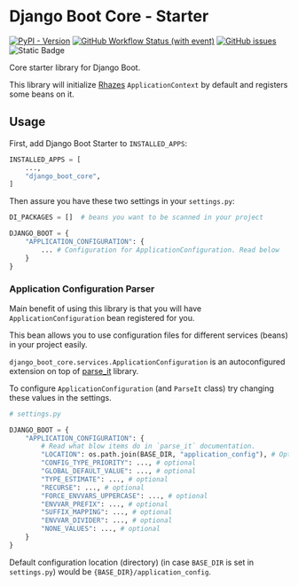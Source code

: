 # Django Boot Core - Starter

[![PyPI - Version](https://img.shields.io/pypi/v/django-boot-core-starter?style=flat-square)](https://pypi.org/project/django-boot-core-starter)
[![GitHub Workflow Status (with event)](https://img.shields.io/github/actions/workflow/status/django-boot/django-boot-core-starter/project-code-standards.yml?style=flat-square)](https://github.com/django-boot/django-boot-core-starter/actions/workflows/project-code-standards.yml)
[![GitHub issues](https://img.shields.io/github/issues/django-boot/django-boot-core-starter?style=flat-square)](https://github.com/django-boot/django-boot-core-starter/issues)
![Static Badge](https://img.shields.io/badge/Status-Under%20Development-yellow?style=flat-square&cacheSeconds=120)


Core starter library for Django Boot.

This library will initialize [Rhazes](https://github.com/django-boot/Rhazes) `ApplicationContext` by default and registers some beans on it.


## Usage

First, add Django Boot Starter to `INSTALLED_APPS`:


```python
INSTALLED_APPS = [
    ...,
    "django_boot_core",
]
```

Then assure you have these two settings in your `settings.py`:

```python
DI_PACKAGES = []  # beans you want to be scanned in your project

DJANGO_BOOT = {
    "APPLICATION_CONFIGURATION": {
        ... # Configuration for ApplicationConfiguration. Read below
    }
}
```

### Application Configuration Parser

Main benefit of using this library is that you will have `ApplicationConfiguration` bean registered for you.

This bean allows you to use configuration files for different services (beans) in your project easily.

`django_boot_core.services.ApplicationConfiguration` is an autoconfigured extension on top of [parse_it](https://github.com/naorlivne/parse_it) library.

To configure `ApplicationConfiguration` (and `ParseIt` class) try changing these values in the settings.

```python
# settings.py

DJANGO_BOOT = {
    "APPLICATION_CONFIGURATION": {
        # Read what blow items do in `parse_it` documentation.
        "LOCATION": os.path.join(BASE_DIR, "application_config"), # Optional, Location to read configuration files from
        "CONFIG_TYPE_PRIORITY": ..., # optional
        "GLOBAL_DEFAULT_VALUE": ..., # optional
        "TYPE_ESTIMATE": ..., # optional
        "RECURSE": ..., # optional
        "FORCE_ENVVARS_UPPERCASE": ..., # optional
        "ENVVAR_PREFIX": ..., # optional
        "SUFFIX_MAPPING": ..., # optional
        "ENVVAR_DIVIDER": ..., # optional
        "NONE_VALUES": ..., # optional
    }
}
```

Default configuration location (directory) (in case `BASE_DIR` is set in `settings.py`) would be `{BASE_DIR}/application_config`.

